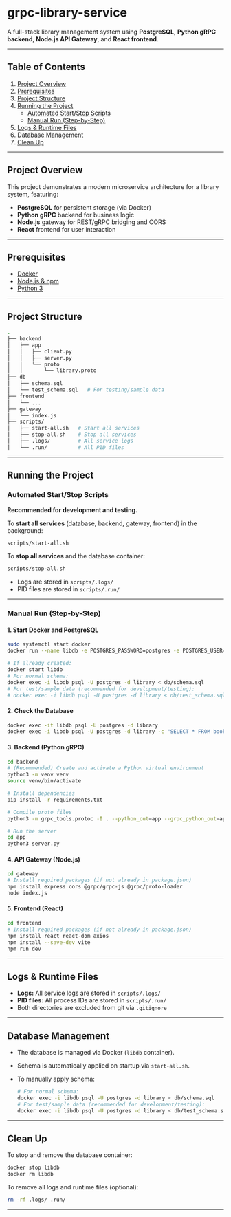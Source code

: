 # grpc-library-service

A full-stack library management system using **PostgreSQL**, **Python gRPC backend**, **Node.js API Gateway**, and **React frontend**.

---

## Table of Contents

1. [Project Overview](#project-overview)
2. [Prerequisites](#prerequisites)
3. [Project Structure](#project-structure)
4. [Running the Project](#running-the-project)
    - [Automated Start/Stop Scripts](#automated-startstop-scripts)
    - [Manual Run (Step-by-Step)](#manual-run-step-by-step)
5. [Logs & Runtime Files](#logs--runtime-files)
6. [Database Management](#database-management)
7. [Clean Up](#clean-up)

---

## Project Overview

This project demonstrates a modern microservice architecture for a library system, featuring:

- **PostgreSQL** for persistent storage (via Docker)
- **Python gRPC** backend for business logic
- **Node.js** gateway for REST/gRPC bridging and CORS
- **React** frontend for user interaction

---

## Prerequisites

- [Docker](https://www.docker.com/)
- [Node.js & npm](https://nodejs.org/)
- [Python 3](https://www.python.org/)

---

## Project Structure

```bash
.
├── backend
│   ├── app
│   │   ├── client.py
│   │   ├── server.py
│   │   └── proto
│   │       └── library.proto
├── db
│   ├── schema.sql
│   └── test_schema.sql   # For testing/sample data
├── frontend
│   └── ...
├── gateway
│   └── index.js
├── scripts/
│   ├── start-all.sh   # Start all services
│   ├── stop-all.sh    # Stop all services
│   ├── .logs/         # All service logs
│   └── .run/          # All PID files
```

---

## Running the Project

### Automated Start/Stop Scripts

**Recommended for development and testing.**

To **start all services** (database, backend, gateway, frontend) in the background:

```bash
scripts/start-all.sh
```

To **stop all services** and the database container:

```bash
scripts/stop-all.sh
```

- Logs are stored in `scripts/.logs/`
- PID files are stored in `scripts/.run/`

---

### Manual Run (Step-by-Step)

#### 1. Start Docker and PostgreSQL

```bash
sudo systemctl start docker
docker run --name libdb -e POSTGRES_PASSWORD=postgres -e POSTGRES_USER=postgres -e POSTGRES_DB=library -p 5432:5432 -d postgres:16

# If already created:
docker start libdb
# For normal schema:
docker exec -i libdb psql -U postgres -d library < db/schema.sql
# For test/sample data (recommended for development/testing):
# docker exec -i libdb psql -U postgres -d library < db/test_schema.sql
```

#### 2. Check the Database

```bash
docker exec -it libdb psql -U postgres -d library
docker exec -i libdb psql -U postgres -d library -c "SELECT * FROM books;"
```

#### 3. Backend (Python gRPC)

```bash
cd backend
# (Recommended) Create and activate a Python virtual environment
python3 -m venv venv
source venv/bin/activate

# Install dependencies
pip install -r requirements.txt

# Compile proto files
python3 -m grpc_tools.protoc -I . --python_out=app --grpc_python_out=app ./proto/library.proto

# Run the server
cd app
python3 server.py
```

#### 4. API Gateway (Node.js)

```bash
cd gateway
# Install required packages (if not already in package.json)
npm install express cors @grpc/grpc-js @grpc/proto-loader
node index.js
```

#### 5. Frontend (React)

```bash
cd frontend
# Install required packages (if not already in package.json)
npm install react react-dom axios
npm install --save-dev vite
npm run dev
```

---

## Logs & Runtime Files

- **Logs:** All service logs are stored in `scripts/.logs/`
- **PID files:** All process IDs are stored in `scripts/.run/`
- Both directories are excluded from git via `.gitignore`

---

## Database Management

- The database is managed via Docker (`libdb` container).
- Schema is automatically applied on startup via `start-all.sh`.
- To manually apply schema:

    ```bash
    # For normal schema:
    docker exec -i libdb psql -U postgres -d library < db/schema.sql
    # For test/sample data (recommended for development/testing):
    docker exec -i libdb psql -U postgres -d library < db/test_schema.sql
    ```

---

## Clean Up

To stop and remove the database container:

```bash
docker stop libdb
docker rm libdb
```

To remove all logs and runtime files (optional):

```bash
rm -rf .logs/ .run/
```

---
